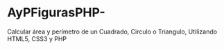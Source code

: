 # AyPFigurasPHP-
Calcular área y perímetro de un Cuadrado, Circulo o Triangulo, Utilizando HTML5, CSS3 y PHP
